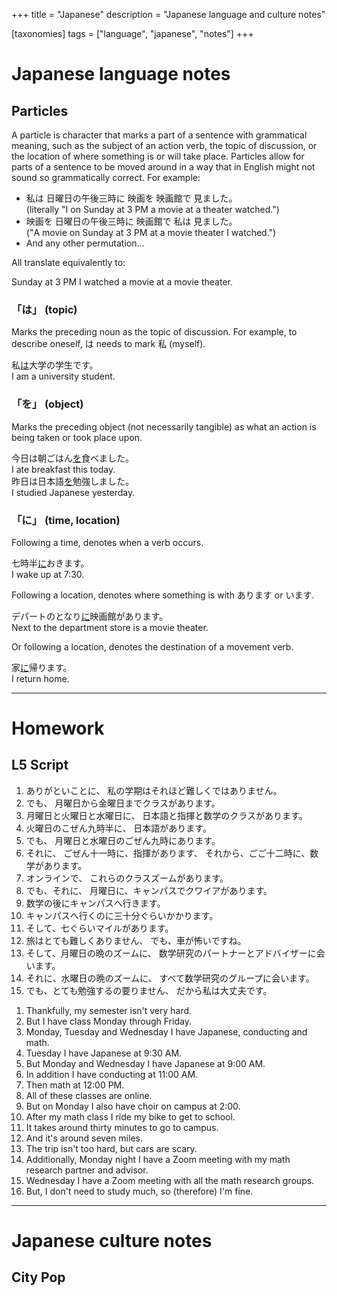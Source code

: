 +++
title = "Japanese"
description = "Japanese language and culture notes"

[taxonomies]
tags = ["language", "japanese", "notes"]
+++

# Japanese language notes

## Particles

A particle is character that marks a part of a sentence with grammatical meaning, such as the
subject of an action verb, the topic of discussion, or the location of where something is or will
take place. Particles allow for parts of a sentence to be moved around in a way that in English
might not sound so grammatically correct. For example:
- <cb1><fg t="わたし">私</fg>は</cb1>
<cb2><fg t="にちようび">日曜日</fg>の<fg t="ごご">午後</fg><fg t="さんじ">三時</fg>に</cb2>
<cb3><fg t="えいが">映画</fg>を</cb3>
<cb4><fg t="えいがかん">映画館</fg>で</cb4>
<fg t="み">見</fg>ました。</br>
(literally "I on Sunday at 3 PM a movie at a theater watched.")
- <cb3><fg t="えいが">映画</fg>を</cb3>
<cb2><fg t="にちようび">日曜日</fg>の<fg t="ごご">午後</fg><fg t="さんじ">三時</fg>に</cb2>
<cb4><fg t="えいがかん">映画館</fg>で</cb4>
<cb1><fg t="わたし">私</fg>は</cb1>
<fg t="み">見</fg>ました。</br>
("A movie on Sunday at 3 PM at a movie theater I watched.")
- And any other permutation...

All translate equivalently to:
<div class="cq">
Sunday at 3 PM I watched a movie at a movie theater.
</div>

### 「は」 (topic)
Marks the preceding noun as the topic of discussion.
For example, to describe oneself, は needs to mark <fg t="わたし">私</fg> (myself).
<div class="cq">
<fg t="わたし">私</fg><u>は</u><fg t="だいがく">大学</fg>の<fg t="がくせい">学生</fg>です。</br>
I am a university student.
</div>

### 「を」 (object)
Marks the preceding object (not necessarily tangible) as what an action is being taken or took place
upon.
<div class="cq">
<fg t="きょう">今日</fg>は<fg t="あさ">朝</fg>ごはん<u>を</u><fg t="た">食</fg>べました。</br>
I ate breakfast this today.</br>
<fg t="きのう">昨日</fg>は<fg t="にほんご">日本語</fg><u>を</u><fg t="べんきょう">勉強</fg>しました。</br>
I studied Japanese yesterday.
</div>

### 「に」 (time, location)
Following a time, denotes when a verb occurs.
<div class="cq">
<fg t="しちじはん">七時半</fg><u>に</u>おきます。</br>
I wake up at 7:30.
</div>

Following a location, denotes where something is with あります or います.
<div class="cq">
デパートのとなり<u>に</u><fg t="えいがかん">映画館</fg>があります。</br>
Next to the department store is a movie theater.
</div>

Or following a location, denotes the destination of a movement verb.
<div class="cq">
<fg t="いえ">家</fg><u>に</u><fg t="かえ">帰</fg>ります。</br>
I return home.
</div>

---

# Homework

## L5 Script


<center style="text-align:left;">
<ol>
<li>
ありがといことに、
<fg t="わたし">私</fg>の<fg t="がっき">学期</fg>はそれほど<fg t="むずか">難</fg>しくではありません。
</li>
<li>
でも、
<fg t="げつようび">月曜日</fg>から<fg t="きんようび">金曜日</fg>までクラスがあります。
</li>
<li>
<fg t="げつようび">月曜日</fg>と<fg t="かようび">火曜日</fg>と<fg t="すいようび">水曜日</fg>に、
<fg t="にほんご">日本語</fg>と<fg t="しき">指揮</fg>と<fg t="すうがく">数学</fg>のクラスがあります。
</li>
<li>
<fg t="かようび">火曜日</fg>のこぜん<fg t="くじはん">九時半</fg>に、
<fg t="にほんご">日本語</fg>があります。
</li>
<li>
でも、
<fg t="げつようび">月曜日</fg>と<fg t="すいようび">水曜日</fg>のごぜん<fg t="くじ">九時</fg>にあります。
</li>
<li>
それに、
ごぜん<fg t="じゅういちじ">十一時</fg>に、<fg t="しき">指揮</fg>があります、
それから、ごご<fg t="じゅうにじ">十二時</fg>に、<fg t="すうがく">数学</fg>があります。
</li>
<li>
オンラインで、
これらのクラスズームがあります。
</li>
<li>
でも、それに、
<fg t="げつようび">月曜日</fg>に、キャンパスでクワイアがあります。
</li>
<li>
<fg t="すうがく">数学</fg>の<fg t="あと">後</fg>にキャンパスへ<fg t="い">行</fg>きます。
</li>
<li>
キャンパスへ<fg t="い">行</fg>くのに<fg t="さんじゅうぷん">三十分</fg>ぐらいかかります。
</li>
<li>
そして、<fg t="なな">七</fg>ぐらいマイルがあります。
</li>
<li>
<fg t="たび">旅</fg>はとても<fg t="むずか">難</fg>しくありません、
でも、<fg t="くるま">車</fg>が<fg t="こわ">怖</fg>いですね。
</li>
<li>
そして、<fg t="げつようび">月曜日</fg>の<fg t="ばん">晩</fg>のズームに、
<fg t="すうがくけんきゅう">数学研究</fg>のパートナーとアドバイザーに<fg t="あ">会</fg>います。
</li>
<li>
それに、<fg t="すいようび">水曜日</fg>の<fg t="ばん">晩</fg>のズームに、
すべて<fg t="すうがくけんきゅう">数学研究</fg>のグループに<fg t="あ">会</fg>います。
</li>
<li>
でも、とても<fg t="べんきょう">勉強</fg>するの<fg t="い">要</fg>りません、
だから<fg t="わたし">私</fg>は<fg t="だいじょうぶ">大丈夫</fg>です。
</li>
</ol>
</center>

<center style="text-align:left;">
<ol>
<li>Thankfully, my semester isn't very hard.</li>
<li>But I have class Monday through Friday.</li>
<li>Monday, Tuesday and Wednesday I have Japanese, conducting and math.</li>
<li>Tuesday I have Japanese at 9:30 AM.
<li>But Monday and Wednesday I have Japanese at 9:00 AM.</li>
<li>In addition I have conducting at 11:00 AM.
<li>Then math at 12:00 PM.</li>
<li>All of these classes are online.</li>
<li>But on Monday I also have choir on campus  at 2:00.</li>
<li>After my math class I ride my bike to get to school.</li>
<li>It takes around thirty minutes to go to campus.</li>
<li>And it's around seven miles.</li>
<li>The trip isn't too hard, but cars are scary.</li>
<li>Additionally, Monday night I have a Zoom meeting with my math research partner and advisor.</li>
<li>Wednesday I have a Zoom meeting with all the math research groups.</li>
<li>But, I don't need to study much, so (therefore) I'm fine.</li>
</ol>
</center>

---

# Japanese culture notes

## City Pop
